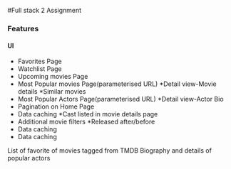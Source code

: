 #Full stack 2 Assignment



### Features
#### UI

* Favorites Page
* Watchlist Page
* Upcoming movies Page
* Most Popular movies Page(parameterised URL)
  *Detail view-Movie details
  *Similar movies
* Most Popular Actors Page(parameterised URL)
  *Detail view-Actor Bio
* Pagination on Home Page
* Data caching
  *Cast listed in movie details page
* Additional movie filters
  *Released after/before
* Data caching
* Data caching

List of favorite of movies tagged from TMDB
Biography and details of popular actors
